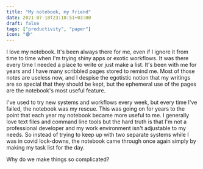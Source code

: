 ```yaml
---
title: "My notebook, my friend"
date: 2021-07-18T23:10:51+03:00
draft: false
tags: ["productivity", "paper"]
icon: "🟣"
---
```


I love my notebook. It's been always there for me, even if I ignore it from time to time when I'm trying shiny apps or exotic workflows. It was there every time I needed a place to write or just make a list. It's been with me for years and I have many scribbled pages stored to remind me. Most of those notes are useless now, and I despise the egotistic notion that my writings are so special that they should be kept, but the ephemeral use of the pages are the notebook's most useful feature.                                              


I've used to try new systems and workflows every week, but every time I've failed, the notebook was my rescue. This was going on for years to the point that each year my notebook became more useful to me. I generally love text files and command line tools but the hard truth is that I'm not a professional developer and my work environment isn't adjustable to my needs. So instead of trying to keep up with two separate systems while I was in covid lock-downs, the notebook came through once again simply by making my task list for the day.


Why do we make things so complicated?
